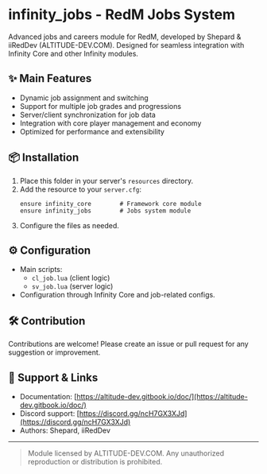 # infinity_jobs - RedM Jobs System

Advanced jobs and careers module for RedM, developed by Shepard & iiRedDev (ALTITUDE-DEV.COM). Designed for seamless integration with Infinity Core and other Infinity modules.

## ✨ Main Features

- Dynamic job assignment and switching
- Support for multiple job grades and progressions
- Server/client synchronization for job data
- Integration with core player management and economy
- Optimized for performance and extensibility

## 📦 Installation

1. Place this folder in your server's `resources` directory.
2. Add the resource to your `server.cfg`:
   ```
   ensure infinity_core        # Framework core module
   ensure infinity_jobs        # Jobs system module
   ```
3. Configure the files as needed.

## ⚙️ Configuration

- Main scripts:
  - `cl_job.lua` (client logic)
  - `sv_job.lua` (server logic)
- Configuration through Infinity Core and job-related configs.

## 🛠 Contribution

Contributions are welcome!
Please create an issue or pull request for any suggestion or improvement.

## 🤝 Support & Links

- Documentation: [https://altitude-dev.gitbook.io/doc/](https://altitude-dev.gitbook.io/doc/)
- Discord support: [https://discord.gg/ncH7GX3XJd](https://discord.gg/ncH7GX3XJd)
- Authors: Shepard, iiRedDev

---

> Module licensed by ALTITUDE-DEV.COM. Any unauthorized reproduction or distribution is prohibited.
